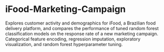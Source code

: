 # iFood-Marketing-Campaign
Explores customer activity and demographics for iFood, a Brazilian food delivery platform, and compares the performance of tuned random forest classification models on the response rate of a new marketing campaign. Categorical feature encoding, regression imputation, exploratory visualization, and random forest hyperparameter tuning.
